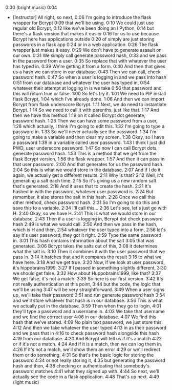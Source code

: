 0:00
(bright music)
0:04
- [Instructor] All right, so next,
0:06
I'm going to introduce the flask wrapper for Bcrypt
0:09
that we'll be using.
0:10
We could just use regular old Bcrypt,
0:12
like we've been doing an I Python,
0:14
but there's a flask version that makes it easier
0:16
for us to use because Bcrypt here has applications outside
0:20
of simply are just storing passwords in a flask app
0:24
or in a web application.
0:26
The flask wrapper just makes it easy.
0:29
We don't have to generate assault on our own.
0:31
We simply call generate password hash,
0:33
and we pass in the password from a user.
0:35
So replace that with whatever the user has typed in.
0:39
We're getting it from a form.
0:40
And then that gives us a hash we can store in our database.
0:43
Then we can call, check password hash.
0:47
So when a user is logging in and we pass into hash
0:51
from our database and whatever the user has typed in,
0:54
whatever their attempt at logging in is we take
0:56
that password and this will return true or false.
1:00
So let's try it.
1:01
We need to PIP install flask Bcrypt,
1:04
which I've already done.
1:06
And then we can import Bcrypt from flask underscore Bcrypt.
1:11
Next, we do need to instantiate Bcrypt.
1:14
So we need to call it with parenths, just like that.
1:17
And then we have this method
1:19
on it called Bcrypt dot generate, password hash.
1:26
Then we can have some password from a user,
1:28
which actually, I think I'm going to edit this.
1:32
I'm going to type a password in.
1:33
So we'll never actually see the password.
1:34
I'm going to make a variable and then clear my screen.
1:38
Okay, so I have a password
1:39
in a variable called user password.
1:43
I think I just did PWD, user underscore password.
1:47
So now I can call Bcrypt dots, generate password hash.
1:53
This is a method that we get from the flask Bcrypt version,
1:56
the flask wrapper.
1:57
And then it can pass in that user password.
2:00
And that generates for us the password hash.
2:04
So this is what we would store in the database.
2:07
And if I do it again, we actually get a different results.
2:11
Why is that?
2:12
Well, it's generating a salt each time.
2:15
So it's giving us a new random salt that's generated.
2:18
And it uses that to create the hash.
2:21
It's hashed in with the password, whatever user password is.
2:24
But remember, it also stores the salt in this hash.
2:28
Once we call this other method, check password hash.
2:31
So I'm going to do this and save this to a variable.
2:34
I'll call this...
2:36
Let's see, let's just go with H.
2:40
Okay, so we have H.
2:41
This is what we would store in our database.
2:43
Then if a user is logging in, Bcrypt dot check password hash
2:49
is what we would call.
2:50
And then we pass in the hash, which is H and then,
2:54
whatever the user typed into a form,
2:56
let's say it's user password, they got it right.
2:59
Type the same password in.
3:01
This hash contains information about the salt
3:05
that was generated.
3:06
Bcrypt takes the salts out of this,
3:08
it determines what the salt is.
3:10
Then it combines it with the user password that we pass in.
3:14
It hatches that and it compares the result
3:16
to what we have here.
3:18
And we get true.
3:20
Now, if we look at user password, it's hippobrains1999.
3:27
If I passed in something slightly different,
3:30
we should get false.
3:32
How about Huppobrains1999, like that?
3:37
We get false, it's not a match.
3:39
So here is our first version.
3:42
It's not really authentication at this point,
3:44
but the code, the logic that we'll be using
3:47
will be very straightforward.
3:49
When a user signs up, we'll take their password
3:51
and run generate password hash
3:54
and we'll store whatever that hash is in our database.
3:56
This is what we actually put in the database.
3:59
Then when they go to login,
4:01
they'll type a password and a username in.
4:03
We take that username and we find the correct user
4:06
in our database.
4:07
We find this hash that we've stored.
4:09
No plain text password, we just store this.
4:12
And then we take whatever the user typed
4:13
in as their password and we pass that in
4:16
to check password hash alongside this hash
4:19
from our database.
4:20
And Bcrypt will tell us if it's a match
4:22
or if it's not a match.
4:24
And if it is a match, then we can log them in.
4:26
If it's not a match, we'll show them an error
4:29
or we'll redirect them or do something.
4:31
So that's the basic logic for storing the password
4:34
or not really storing it,
4:35
but generating the password hash and then,
4:38
checking or authenticating that somebody's password matches
4:41
what they signed up with.
4:44
So next, we'll actually see the code in a flask application.
4:48
That's up next.
4:49
(light music)
